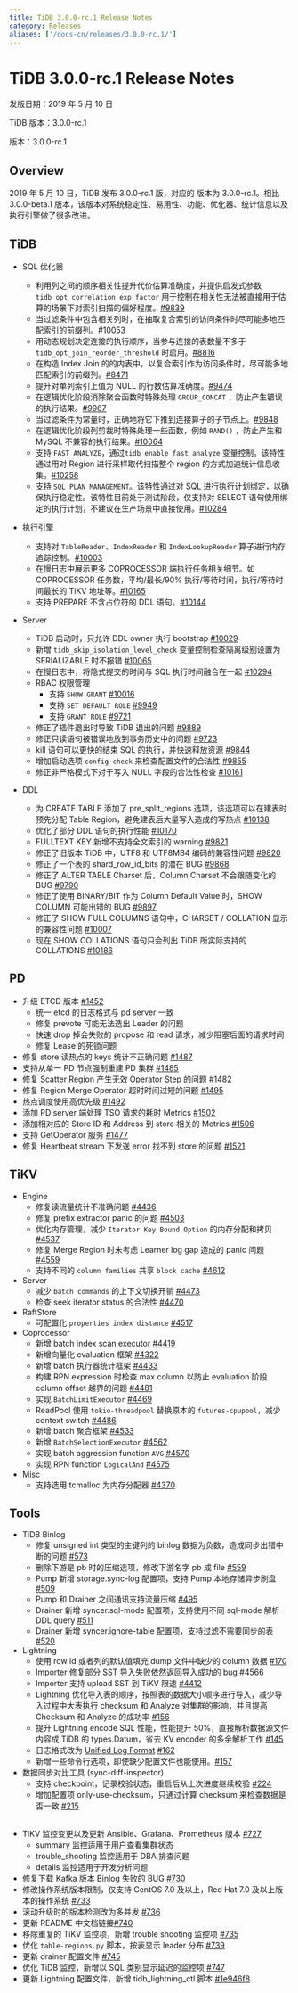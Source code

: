 ```yaml
---
title: TiDB 3.0.0-rc.1 Release Notes
category: Releases
aliases: ['/docs-cn/releases/3.0.0-rc.1/']
---
```


# TiDB 3.0.0-rc.1 Release Notes

发版日期：2019 年 5 月 10 日

TiDB 版本：3.0.0-rc.1

 版本：3.0.0-rc.1

## Overview

2019 年 5 月 10 日，TiDB 发布 3.0.0-rc.1 版，对应的  版本为 3.0.0-rc.1。相比 3.0.0-beta.1 版本，该版本对系统稳定性、易用性、功能、优化器、统计信息以及执行引擎做了很多改进。

## TiDB

+ SQL 优化器
    - 利用列之间的顺序相关性提升代价估算准确度，并提供启发式参数 `tidb_opt_correlation_exp_factor` 用于控制在相关性无法被直接用于估算的场景下对索引扫描的偏好程度。[#9839](https://github.com/pingcap/tidb/pull/9839)
    - 当过滤条件中包含相关列时，在抽取复合索引的访问条件时尽可能多地匹配索引的前缀列。[#10053](https://github.com/pingcap/tidb/pull/10053)
    - 用动态规划决定连接的执行顺序，当参与连接的表数量不多于 `tidb_opt_join_reorder_threshold` 时启用。[#8816](https://github.com/pingcap/tidb/pull/8816)
    - 在构造 Index Join 的的内表中，以复合索引作为访问条件时，尽可能多地匹配索引的前缀列。[#8471](https://github.com/pingcap/tidb/pull/8471)
    - 提升对单列索引上值为 NULL 的行数估算准确度。[#9474](https://github.com/pingcap/tidb/pull/9474)
    - 在逻辑优化阶段消除聚合函数时特殊处理 `GROUP_CONCAT` ，防止产生错误的执行结果。[#9967](https://github.com/pingcap/tidb/pull/9967)
    - 当过滤条件为常量时，正确地将它下推到连接算子的子节点上。[#9848](https://github.com/pingcap/tidb/pull/9848)
    - 在逻辑优化阶段列剪裁时特殊处理一些函数，例如 `RAND()` ，防止产生和 MySQL 不兼容的执行结果。[#10064](https://github.com/pingcap/tidb/pull/10064)
    - 支持 `FAST ANALYZE`，通过`tidb_enable_fast_analyze` 变量控制。该特性通过用对 Region 进行采样取代扫描整个 region 的方式加速统计信息收集。[#10258](https://github.com/pingcap/tidb/pull/10258)
    - 支持 `SQL PLAN MANAGEMENT`。该特性通过对 SQL 进行执行计划绑定，以确保执行稳定性。该特性目前处于测试阶段，仅支持对 SELECT 语句使用绑定的执行计划，不建议在生产场景中直接使用。[#10284](https://github.com/pingcap/tidb/pull/10284)

+ 执行引擎
    - 支持对 `TableReader`、`IndexReader` 和 `IndexLookupReader` 算子进行内存追踪控制。[#10003](https://github.com/pingcap/tidb/pull/10003)
    - 在慢日志中展示更多 COPROCESSOR 端执行任务相关细节。如 COPROCESSOR 任务数，平均/最长/90% 执行/等待时间，执行/等待时间最长的 TiKV 地址等。[#10165](https://github.com/pingcap/tidb/pull/10165)
    - 支持 PREPARE 不含占位符的 DDL 语句。[#10144](https://github.com/pingcap/tidb/pull/10144)

+ Server
    - TiDB 启动时，只允许 DDL owner 执行 bootstrap [#10029](https://github.com/pingcap/tidb/pull/10029)
    - 新增 `tidb_skip_isolation_level_check` 变量控制检查隔离级别设置为 SERIALIZABLE 时不报错 [#10065](https://github.com/pingcap/tidb/pull/10065)
    - 在慢日志中，将隐式提交的时间与 SQL 执行时间融合在一起 [#10294](https://github.com/pingcap/tidb/pull/10294)
    + RBAC 权限管理
        - 支持 `SHOW GRANT` [#10016](https://github.com/pingcap/tidb/pull/10016)
        - 支持 `SET DEFAULT ROLE` [#9949](https://github.com/pingcap/tidb/pull/9949)
        - 支持 `GRANT ROLE` [#9721](https://github.com/pingcap/tidb/pull/9721)
    - 修正了插件退出时导致 TiDB 退出的问题 [#9889](https://github.com/pingcap/tidb/pull/9889)
    - 修正只读语句被错误地放到事务历史中的问题 [#9723](https://github.com/pingcap/tidb/pull/9723)
    - kill 语句可以更快的结束 SQL 的执行，并快速释放资源 [#9844](https://github.com/pingcap/tidb/pull/9844)
    - 增加启动选项 `config-check` 来检查配置文件的合法性 [#9855](https://github.com/pingcap/tidb/pull/9855)
    - 修正非严格模式下对于写入 NULL 字段的合法性检查 [#10161](https://github.com/pingcap/tidb/pull/10161)

+ DDL
    - 为 CREATE TABLE 添加了 pre_split_regions 选项，该选项可以在建表时预先分配 Table Region，避免建表后大量写入造成的写热点 [#10138](https://github.com/pingcap/tidb/pull/10138)
    - 优化了部分 DDL 语句的执行性能 [#10170](https://github.com/pingcap/tidb/pull/10170)
    - FULLTEXT KEY 新增不支持全文索引的 warning [#9821](https://github.com/pingcap/tidb/pull/9821)
    - 修正了旧版本 TiDB 中，UTF8 和 UTF8MB4 编码的兼容性问题 [#9820](https://github.com/pingcap/tidb/pull/9820)
    - 修正了一个表的 shard_row_id_bits 的潜在 BUG [#9868](https://github.com/pingcap/tidb/pull/9868)
    - 修正了 ALTER TABLE Charset 后，Column Charset 不会跟随变化的 BUG [#9790](https://github.com/pingcap/tidb/pull/9790)
    - 修正了使用 BINARY/BIT 作为 Column Default Value 时，SHOW COLUMN 可能出错的 BUG [#9897](https://github.com/pingcap/tidb/pull/9897)
    - 修正了 SHOW FULL COLUMNS 语句中，CHARSET / COLLATION 显示的兼容性问题 [#10007](https://github.com/pingcap/tidb/pull/10007)
    - 现在 SHOW COLLATIONS 语句只会列出 TiDB 所实际支持的 COLLATIONS [#10186](https://github.com/pingcap/tidb/pull/10186)

## PD

+ 升级 ETCD 版本 [#1452](https://github.com/pingcap/pd/pull/1452)
    - 统一 etcd 的日志格式与 pd server 一致
    - 修复 prevote 可能无法选出 Leader 的问题
    - 快速 drop 掉会失败的 propose 和 read 请求，减少阻塞后面的请求时间
    - 修复 Lease 的死锁问题
+ 修复 store 读热点的 keys 统计不正确问题 [#1487](https://github.com/pingcap/pd/pull/1487)
+ 支持从单一 PD 节点强制重建 PD 集群 [#1485](https://github.com/pingcap/pd/pull/1485)
+ 修复 Scatter Region 产生无效 Operator Step 的问题 [#1482](https://github.com/pingcap/pd/pull/1482)
+ 修复 Region Merge Operator 超时时间过短的问题 [#1495](https://github.com/pingcap/pd/pull/1495)
+ 热点调度使用高优先级 [#1492](https://github.com/pingcap/pd/pull/1492)
+ 添加 PD server 端处理 TSO 请求的耗时 Metrics [#1502](https://github.com/pingcap/pd/pull/1502)
+ 添加相对应的 Store ID 和 Address 到 store 相关的 Metrics [#1506](https://github.com/pingcap/pd/pull/1506)
+ 支持 GetOperator 服务 [#1477](https://github.com/pingcap/pd/pull/1477)
+ 修复 Heartbeat stream 下发送 error 找不到 store 的问题 [#1521](https://github.com/pingcap/pd/pull/1521)

## TiKV

+ Engine
    - 修复读流量统计不准确问题 [#4436](https://github.com/tikv/tikv/pull/4436)
    - 修复 prefix extractor panic 的问题 [#4503](https://github.com/tikv/tikv/pull/4503)
    - 优化内存管理，减少 `Iterator Key Bound Option` 的内存分配和拷贝 [#4537](https://github.com/tikv/tikv/pull/4537)
    - 修复 Merge Region 时未考虑 Learner log gap 造成的 panic 问题 [#4559](https://github.com/tikv/tikv/pull/4559)
    - 支持不同的 `column families` 共享 `block cache` [#4612](https://github.com/tikv/tikv/pull/4612)
+ Server
    - 减少 `batch commands` 的上下文切换开销 [#4473](https://github.com/tikv/tikv/pull/4473)
    - 检查 seek iterator status 的合法性 [#4470](https://github.com/tikv/tikv/pull/4470)
+ RaftStore
    - 可配置化 `properties index distance` [#4517](https://github.com/tikv/tikv/pull/4517)
+ Coprocessor
    - 新增 batch index scan executor [#4419](https://github.com/tikv/tikv/pull/4419)
    - 新增向量化 evaluation 框架 [#4322](https://github.com/tikv/tikv/pull/4322)
    - 新增 batch 执行器统计框架 [#4433](https://github.com/tikv/tikv/pull/4433)
    - 构建 RPN expression 时检查 max column 以防止 evaluation 阶段 column offset 越界的问题 [#4481](https://github.com/tikv/tikv/pull/4481)
    - 实现 `BatchLimitExecutor` [#4469](https://github.com/tikv/tikv/pull/4469)
    - ReadPool 使用 `tokio-threadpool` 替换原本的 `futures-cpupool`，减少 context switch [#4486](https://github.com/tikv/tikv/pull/4486)
    - 新增 batch 聚合框架 [#4533](https://github.com/tikv/tikv/pull/4533)
    - 新增 `BatchSelectionExecutor` [#4562](https://github.com/tikv/tikv/pull/4562)
    - 实现 batch aggression function `AVG` [#4570](https://github.com/tikv/tikv/pull/4570)
    - 实现  RPN function `LogicalAnd` [#4575](https://github.com/tikv/tikv/pull/4575)
+ Misc
    - 支持选用 tcmalloc 为内存分配器 [#4370](https://github.com/tikv/tikv/pull/4370)

## Tools

+ TiDB Binlog
    - 修复 unsigned int 类型的主键列的 binlog 数据为负数，造成同步出错中断的问题 [#573](https://github.com/pingcap/tidb-binlog/pull/573)
    - 删除下游是 pb 时的压缩选项，修改下游名字 pb 成 file [#559](https://github.com/pingcap/tidb-binlog/pull/559)
    - Pump 新增 storage.sync-log 配置项，支持 Pump 本地存储异步刷盘 [#509](https://github.com/pingcap/tidb-binlog/pull/509)
    - Pump 和 Drainer 之间通讯支持流量压缩 [#495](https://github.com/pingcap/tidb-binlog/pull/495)
    - Drainer 新增 syncer.sql-mode 配置项，支持使用不同 sql-mode 解析 DDL query [#511](https://github.com/pingcap/tidb-binlog/pull/511)
    - Drainer 新增 syncer.ignore-table 配置项，支持过滤不需要同步的表 [#520](https://github.com/pingcap/tidb-binlog/pull/520)
+ Lightning
    - 使用 row id 或者列的默认值填充 dump 文件中缺少的 column 数据 [#170](https://github.com/pingcap/tidb-lightning/pull/170)
    - Importer 修复部分 SST 导入失败依然返回导入成功的 bug [#4566](https://github.com/tikv/tikv/pull/4566)
    - Importer 支持 upload SST 到 TiKV 限速 [#4412](https://github.com/tikv/tikv/pull/4412)
    - Lightning 优化导入表的顺序，按照表的数据大小顺序进行导入，减少导入过程中大表执行 checksum 和 Analyze 对集群的影响，并且提高 Checksum 和 Analyze 的成功率 [#156](https://github.com/pingcap/tidb-lightning/pull/156)
    - 提升 Lightning encode SQL 性能，性能提升 50%，直接解析数据源文件内容成 TiDB 的 types.Datum，省去 KV encoder 的多余解析工作 [#145](https://github.com/pingcap/tidb-lightning/pull/145)
    - 日志格式改为 [Unified Log Format](https://github.com/tikv/rfcs/blob/master/text/2018-12-19-unified-log-format.md) [#162](https://github.com/pingcap/tidb-lightning/pull/162)
    - 新增一些命令行选项，即使缺少配置文件也能使用。[#157](https://github.com/pingcap/tidb-lightning/pull/157)
+ 数据同步对比工具 (sync-diff-inspector)
    - 支持 checkpoint，记录校验状态，重启后从上次进度继续校验 [#224](https://github.com/pingcap/tidb-tools/pull/224)
    - 增加配置项 only-use-checksum，只通过计算 checksum 来检查数据是否一致 [#215](https://github.com/pingcap/tidb-tools/pull/215)

## 

+ TiKV 监控变更以及更新 Ansible、Grafana、Prometheus 版本 [#727](https://github.com/pingcap/tidb-ansible/pull/727)
    - summary 监控适用于用户查看集群状态
    - trouble_shooting 监控适用于 DBA 排查问题
    - details 监控适用于开发分析问题
+ 修复下载 Kafka 版本 Binlog 失败的 BUG [#730](https://github.com/pingcap/tidb-ansible/pull/730)
+ 修改操作系统版本限制，仅支持 CentOS 7.0 及以上，Red Hat 7.0 及以上版本的操作系统 [#733](https://github.com/pingcap/tidb-ansible/pull/733)
+ 滚动升级时的版本检测改为多并发 [#736](https://github.com/pingcap/tidb-ansible/pull/736)
+ 更新 README 中文档链接[#740](https://github.com/pingcap/tidb-ansible/pull/740)
+ 移除重复的 TiKV 监控项，新增 trouble shooting 监控项 [#735](https://github.com/pingcap/tidb-ansible/pull/735)
+ 优化 `table-regions.py` 脚本，按表显示 leader 分布 [#739](https://github.com/pingcap/tidb-ansible/pull/739)
+ 更新 drainer 配置文件 [#745](https://github.com/pingcap/tidb-ansible/pull/745)
+ 优化 TiDB 监控，新增以 SQL 类别显示延迟的监控项 [#747](https://github.com/pingcap/tidb-ansible/pull/747)
+ 更新 Lightning 配置文件，新增 tidb_lightning_ctl 脚本 [#1e946f8](https://github.com/pingcap/tidb-ansible/commit/1e946f89908e8fd6ef84128c6da3064ddfccf6a8)
